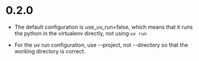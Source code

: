
# 0.2.0

- The default configuration is use_uv_run=false,
  which means that it runs the python in the virtualenv directly, not using `uv run`

- For the uv run configuration, use --project, not --directory so that the working directory is correct.
